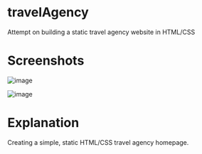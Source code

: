 # travelAgency
Attempt on building a static travel agency website in HTML/CSS

# Screenshots

![image](https://user-images.githubusercontent.com/70114060/97080162-ba34e200-15f9-11eb-8821-96b539bd3de8.png)

![image](https://user-images.githubusercontent.com/70114060/97080182-de90be80-15f9-11eb-828f-401c7d928eb7.png)


# Explanation
Creating a simple, static HTML/CSS travel agency homepage.
